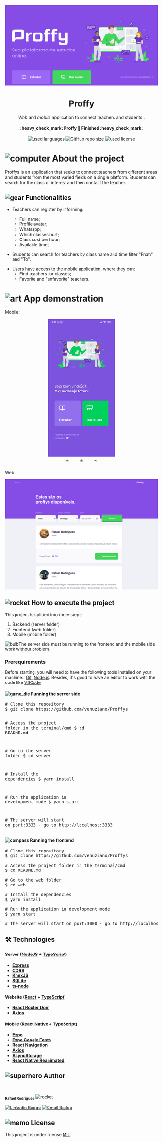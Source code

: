 <img alt="Banner" src="./assets/banner.png">

<h1 align="center">Proffy</h1>
<p align="center"><i>Web</i> and <i>mobile</I> application to connect teachers and students..</p>

<h4 align="center"> 
  :heavy_check_mark:  Proffy 🚀 Finished  :heavy_check_mark:
</h4>

<p align="center">
  <img alt="used languages" src="https://img.shields.io/badge/languages-4-green">  
  <img alt="GitHub repo size" src="https://img.shields.io/github/repo-size/venuziano/Proffys">
  <img alt="used license" src="https://img.shields.io/github/license/venuziano/Proffys">
</p>

<img class="emoji" alt="computer" height="20" width="20" src="https://github.githubassets.com/images/icons/emoji/unicode/1f4bb.png"> About the project
=================

<p> Proffys is an application that seeks to connect teachers from different areas and students from the most varied fields on a single platform. Students can search for the class of interest and then contact the teacher. </p>

<h2><a fallback-src="https://github.githubassets.com/images/icons/emoji/unicode/2699.png"><img class="emoji" alt="gear" height="20" width="20" src="https://github.githubassets.com/images/icons/emoji/unicode/2699.png"></g-emoji> Functionalities</h2>

<ul>
  <li>
  <p> Teachers can register by informing:</p>
    <ul class="contains-task-list">
      <li> Full name; </li>
      <li> Profile avatar; </li>
      <li> Whatsapp;</li>
      <li> Which classes hurt; </li>
      <li> Class cost per hour; </li>
      <li> Available times. </li>
    </ul>
  </li>
</ul>

<ul>
  <li> Students can search for teachers by class name and time filter "From" and "To".</li>
</ul>

<ul>
<li> Users have access to the mobile application, where they can:
  <ul>
    <li> Find teachers for classes; </li>
    <li> Favorite and "unfavorite" teachers. </li>
  </ul>
</li>
</ul>



<img class="emoji" alt="art" height="20" width="20" src="https://github.githubassets.com/images/icons/emoji/unicode/1f3a8.png"> App demonstration
=================
Mobile:
<p align="center">
  <img alt="Procurar aulas" src="./assets/proffys.gif">
</p>

Web:
<p align="center" >
  <img alt="Procurar aulas" src="./assets/study.png">
</p>

<h2><a fallback-src="https://github.githubassets.com/images/icons/emoji/unicode/1f680.png"><img class="emoji" alt="rocket" height="20" width="20" src="https://github.githubassets.com/images/icons/emoji/unicode/1f680.png"></g-emoji> How to execute the project </h2>
<p> This project is splitted into three steps: </p>
<ol>
  <li>Backend (server folder)</li>
  <li>Frontend (web folder)</li>
  <li>Mobile (mobile folder)</li>
</ol>
<p><g-emoji class="g-emoji" alias="bulb" fallback-src="https://github.githubassets.com/images/icons/emoji/unicode/1f4a1.png"><img class="emoji" alt="bulb" height="20" width="20" src="https://github.githubassets.com/images/icons/emoji/unicode/1f4a1.png"></g-emoji>The server side must be running to the frontend and the mobile side work without problem.</p>

<h3><a></path></svg></a>Prerequirements</h3>

<p>Before starting, you will need to have the following tools installed on your machine::
<a href="https://git-scm.com" rel="nofollow">Git</a>, <a href="https://nodejs.org/en/" rel="nofollow">Node.js</a>.
Besides, it's good to have an editor to work with the code like <a href="https://code.visualstudio.com/" rel="nofollow">VSCode</a></p>

<h4><a fallback-src="https://github.githubassets.com/images/icons/emoji/unicode/1f3b2.png"><img class="emoji" alt="game_die" height="20" width="20" src="https://github.githubassets.com/images/icons/emoji/unicode/1f3b2.png"></g-emoji> Running the server side </h4>

<div class="highlight highlight-source-shell"><pre><span class="pl-c"><span class="pl-c">#</span> Clone this repository</span>
$ git clone https://github.com/venuziano/Proffys


<span class="pl-c"><span class="pl-c">#</span> Access the project folder in the terminal/cmd</span>
$ <span class="pl-c1">cd</span> README.md

<span class="pl-c"><span class="pl-c">#</span> Go to the server folder</span>
$ <span class="pl-c1">cd</span> server

<span class="pl-c"><span class="pl-c">#</span> Install the dependencies</span>
$ yarn install

<span class="pl-c"><span class="pl-c">#</span> Run the application in development mode</span>
$ yarn start

<span class="pl-c"><span class="pl-c">#</span> The server will start on port:3333 - go to http://localhost:3333 </span>
</pre></div>

<h4><a fallback-src="https://github.githubassets.com/images/icons/emoji/unicode/1f9ed.png"><img class="emoji" alt="compass" height="20" width="20" src="https://github.githubassets.com/images/icons/emoji/unicode/1f9ed.png"></g-emoji> Running the frontend</h4>

<pre><span class="pl-c"><span class="pl-c">#</span> Clone this repository</span>
$ git clone https://github.com/venuziano/Proffys

<span class="pl-c"><span class="pl-c">#</span> Access the project folder in the terminal/cmd</span>
$ <span class="pl-c1">cd</span> README.md

<span class="pl-c"><span class="pl-c">#</span> Go to the web folder</span>
$ <span class="pl-c1">cd</span> web

<span class="pl-c"><span class="pl-c">#</span> Install the dependencies</span>
$ yarn install

<span class="pl-c"><span class="pl-c">#</span> Run the application in development mode</span>
$ yarn start

<span class="pl-c"><span class="pl-c">#</span> The server will start on port:3000 - go to http://localhost:3000</span>
</pre>

<h2><g-emoji class="g-emoji" alias="hammer_and_wrench" fallback-src="https://github.githubassets.com/images/icons/emoji/unicode/1f6e0.png">🛠</g-emoji> Technologies </h2>

<h4><a href="https://github.com/tgmarinho/Ecoleta#server-nodejs--typescript"></a><strong>Server</strong> (<a href="https://nodejs.org/en/" rel="nofollow">NodeJS</a> + <a href="https://www.typescriptlang.org/" rel="nofollow">TypeScript</a>)</h4>

<ul>
  <li><strong><a href="https://expressjs.com/" rel="nofollow">Express</a></strong></li>
  <li><strong><a href="https://expressjs.com/en/resources/middleware/cors.html" rel="nofollow">CORS</a></strong></li>
  <li><strong><a href="http://knexjs.org/" rel="nofollow">KnexJS</a></strong></li>
  <li><strong><a href="https://github.com/mapbox/node-sqlite3">SQLite</a></strong></li>
  <li><strong><a href="https://github.com/TypeStrong/ts-node">ts-node</a></strong></li>
</ul>

<h4><strong>Website</strong> (<a href="https://reactjs.org/" rel="nofollow">React</a> + <a href="https://www.typescriptlang.org/" rel="nofollow">TypeScript</a>)</h4>

<ul>
  <li><strong><a href="https://github.com/ReactTraining/react-router/tree/master/packages/react-router-dom">React Router Dom</a></strong></li>
  <li><strong><a href="https://github.com/axios/axios">Axios</a></strong></li>
</ul>

<h4><a href="https://github.com/tgmarinho/Ecoleta#mobile-react-native--typescript"></a><strong>Mobile</strong> (<a href="http://www.reactnative.com/" rel="nofollow">React Native</a> + <a href="https://www.typescriptlang.org/" rel="nofollow">TypeScript</a>)</h4>

<ul>
  <li><strong><a href="https://expo.io/" rel="nofollow">Expo</a></strong></li>
  <li><strong><a href="https://github.com/expo/google-fonts">Expo Google Fonts</a></strong></li>
  <li><strong><a href="https://reactnavigation.org/" rel="nofollow">React Navigation</a></strong></li>
  <li><strong><a href="https://github.com/axios/axios">Axios</a></strong></li>
  <li><strong><a href="https://github.com/react-native-community/async-storage" rel="nofollow">AsyncStorage</a></strong></li>
  <li><strong><a href="https://github.com/software-mansion/react-native-reanimated" rel="nofollow">React Native Reanimated</a></strong></li>
</ul>

<h2><a fallback-src="https://github.githubassets.com/images/icons/emoji/unicode/1f9b8.png"><img class="emoji" alt="superhero" height="20" width="20" src="https://github.githubassets.com/images/icons/emoji/unicode/1f9b8.png"></g-emoji> Author</h2>

<img style="border-radius: 50%;" src="https://avatars3.githubusercontent.com/u/15386984?s=460&u=a927908b5d7306d6d5eb234da4094b4a9c7dbdb4&v=4" width="100px;" alt="" style="max-width:100%;">

<sub><b>Rafael Rodrigues</b></sub>
<img class="emoji" alt="rocket" height="20" width="20" src="https://github.githubassets.com/images/icons/emoji/unicode/1f680.png">

[![Linkedin Badge](https://img.shields.io/badge/-Rafael-blue?style=flat-square&logo=Linkedin&logoColor=white&link=https://www.linkedin.com/in/rafaelRodr1gues/)](https://www.linkedin.com/in/rafaelRodr1gues/) 
[![Gmail Badge](https://img.shields.io/badge/-rafael.silva@universo.univates.br-c14438?style=flat-square&logo=Gmail&logoColor=white&link=mailto:rafael.silva@universo.univates.br)](mailto:rafael.silva@universo.univates.br)

<h2><a fallback-src="https://github.githubassets.com/images/icons/emoji/unicode/1f4dd.png"><img class="emoji" alt="memo" height="20" width="20" src="https://github.githubassets.com/images/icons/emoji/unicode/1f4dd.png"></g-emoji> License</h2>

<p>This project is under license <a href="https://github.com/venuziano/Proffys/blob/master/LICENSE">MIT</a>.</p>
